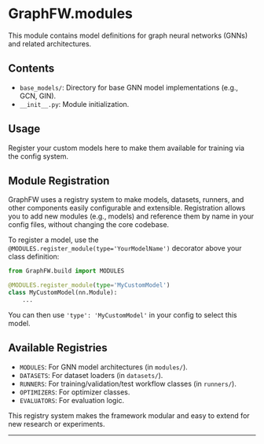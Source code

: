 # GraphFW.modules

This module contains model definitions for graph neural networks (GNNs) and related architectures.

## Contents
- `base_models/`: Directory for base GNN model implementations (e.g., GCN, GIN).
- `__init__.py`: Module initialization.

## Usage
Register your custom models here to make them available for training via the config system.

## Module Registration
GraphFW uses a registry system to make models, datasets, runners, and other components easily configurable and extensible. Registration allows you to add new modules (e.g., models) and reference them by name in your config files, without changing the core codebase.

To register a model, use the `@MODULES.register_module(type='YourModelName')` decorator above your class definition:

```python
from GraphFW.build import MODULES

@MODULES.register_module(type='MyCustomModel')
class MyCustomModel(nn.Module):
    ...
```

You can then use `'type': 'MyCustomModel'` in your config to select this model.

## Available Registries
- `MODULES`: For GNN model architectures (in `modules/`).
- `DATASETS`: For dataset loaders (in `datasets/`).
- `RUNNERS`: For training/validation/test workflow classes (in `runners/`).
- `OPTIMIZERS`: For optimizer classes.
- `EVALUATORS`: For evaluation logic.

This registry system makes the framework modular and easy to extend for new research or experiments.

---
